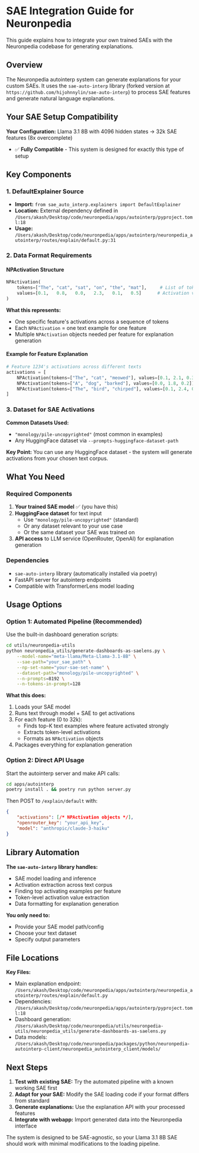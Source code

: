 # SAE Integration Guide for Neuronpedia

This guide explains how to integrate your own trained SAEs with the Neuronpedia codebase for generating explanations.

## Overview

The Neuronpedia autointerp system can generate explanations for your custom SAEs. It uses the `sae-auto-interp` library (forked version at `https://github.com/hijohnnylin/sae-auto-interp`) to process SAE features and generate natural language explanations.

## Your SAE Setup Compatibility

**Your Configuration:** Llama 3.1 8B with 4096 hidden states → 32k SAE features (8x overcomplete)
- ✅ **Fully Compatible** - This system is designed for exactly this type of setup

## Key Components

### 1. DefaultExplainer Source
- **Import:** `from sae_auto_interp.explainers import DefaultExplainer`
- **Location:** External dependency defined in `/Users/akash/Desktop/code/neuronpedia/apps/autointerp/pyproject.toml:18`
- **Usage:** `/Users/akash/Desktop/code/neuronpedia/apps/autointerp/neuronpedia_autointerp/routes/explain/default.py:31`

### 2. Data Format Requirements

#### NPActivation Structure
```python
NPActivation(
    tokens=["The", "cat", "sat", "on", "the", "mat"],     # List of token strings
    values=[0.1,   0.8,   0.0,   2.3,   0.1,   0.5]      # Activation values per token
)
```

**What this represents:**
- One specific feature's activations across a sequence of tokens
- Each `NPActivation` = one text example for one feature
- Multiple `NPActivation` objects needed per feature for explanation generation

#### Example for Feature Explanation
```python
# Feature 1234's activations across different texts
activations = [
    NPActivation(tokens=["The", "cat", "meowed"], values=[0.1, 2.1, 0.3]),
    NPActivation(tokens=["A", "dog", "barked"], values=[0.0, 1.8, 0.2]),
    NPActivation(tokens=["The", "bird", "chirped"], values=[0.1, 2.4, 0.1])
]
```

### 3. Dataset for SAE Activations

**Common Datasets Used:**
- `"monology/pile-uncopyrighted"` (most common in examples)
- Any HuggingFace dataset via `--prompts-huggingface-dataset-path`

**Key Point:** You can use any HuggingFace dataset - the system will generate activations from your chosen text corpus.

## What You Need

### Required Components
1. **Your trained SAE model** ✅ (you have this)
2. **HuggingFace dataset** for text input
   - Use `"monology/pile-uncopyrighted"` (standard)
   - Or any dataset relevant to your use case
   - Or the same dataset your SAE was trained on
3. **API access** to LLM service (OpenRouter, OpenAI) for explanation generation

### Dependencies
- `sae-auto-interp` library (automatically installed via poetry)
- FastAPI server for autointerp endpoints
- Compatible with TransformerLens model loading

## Usage Options

### Option 1: Automated Pipeline (Recommended)
Use the built-in dashboard generation scripts:

```bash
cd utils/neuronpedia-utils
python neuronpedia_utils/generate-dashboards-as-saelens.py \
    --model-name="meta-llama/Meta-Llama-3.1-8B" \
    --sae-path="your_sae_path" \
    --np-set-name="your-sae-set-name" \
    --dataset-path="monology/pile-uncopyrighted" \
    --n-prompts=8192 \
    --n-tokens-in-prompt=128
```

**What this does:**
1. Loads your SAE model
2. Runs text through model + SAE to get activations
3. For each feature (0 to 32k):
   - Finds top-K text examples where feature activated strongly
   - Extracts token-level activations
   - Formats as `NPActivation` objects
4. Packages everything for explanation generation

### Option 2: Direct API Usage
Start the autointerp server and make API calls:

```bash
cd apps/autointerp
poetry install . && poetry run python server.py
```

Then POST to `/explain/default` with:
```json
{
    "activations": [/* NPActivation objects */],
    "openrouter_key": "your_api_key",
    "model": "anthropic/claude-3-haiku"
}
```

## Library Automation

**The `sae-auto-interp` library handles:**
- SAE model loading and inference
- Activation extraction across text corpus
- Finding top activating examples per feature
- Token-level activation value extraction
- Data formatting for explanation generation

**You only need to:**
- Provide your SAE model path/config
- Choose your text dataset
- Specify output parameters

## File Locations

**Key Files:**
- Main explanation endpoint: `/Users/akash/Desktop/code/neuronpedia/apps/autointerp/neuronpedia_autointerp/routes/explain/default.py`
- Dependencies: `/Users/akash/Desktop/code/neuronpedia/apps/autointerp/pyproject.toml:18`
- Dashboard generation: `/Users/akash/Desktop/code/neuronpedia/utils/neuronpedia-utils/neuronpedia_utils/generate-dashboards-as-saelens.py`
- Data models: `/Users/akash/Desktop/code/neuronpedia/packages/python/neuronpedia-autointerp-client/neuronpedia_autointerp_client/models/`

## Next Steps

1. **Test with existing SAE:** Try the automated pipeline with a known working SAE first
2. **Adapt for your SAE:** Modify the SAE loading code if your format differs from standard
3. **Generate explanations:** Use the explanation API with your processed features
4. **Integrate with webapp:** Import generated data into the Neuronpedia interface

The system is designed to be SAE-agnostic, so your Llama 3.1 8B SAE should work with minimal modifications to the loading pipeline.